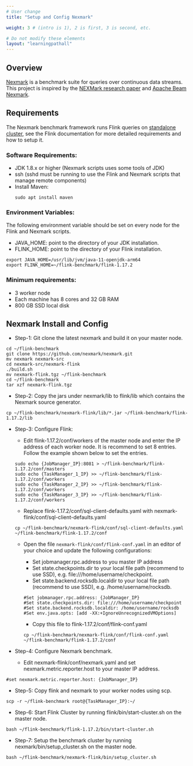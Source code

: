 ```yaml
---
# User change
title: "Setup and Config Nexmark"

weight: 3 # (intro is 1), 2 is first, 3 is second, etc.

# Do not modify these elements
layout: "learningpathall"
---
```


## Overview
[Nexmark](https://github.com/nexmark/nexmark) is a benchmark suite for queries over continuous data streams. This project is inspired by the [NEXMark research paper](https://web.archive.org/web/20100620010601/http://datalab.cs.pdx.edu/niagaraST/NEXMark/) and [Apache Beam Nexmark](https://beam.apache.org/documentation/sdks/java/testing/nexmark/).

## Requirements
The Nexmark benchmark framework runs Flink queries on [standalone cluster](https://nightlies.apache.org/flink/flink-docs-release-1.13/docs/deployment/resource-providers/standalone/overview/), see the Flink documentation for more detailed requirements and how to setup it.


### Software Requirements:
- JDK 1.8.x or higher (Nexmark scripts uses some tools of JDK)
- ssh (sshd must be running to use the Flink and Nexmark scripts that manage remote components)
- Install Maven:
  ```console
  sudo apt install maven
  ```

### Environment Variables:
The following environment variable should be set on every node for the Flink and Nexmark scripts.
- JAVA_HOME: point to the directory of your JDK installation.
- FLINK_HOME: point to the directory of your Flink installation.
  
```console
export JAVA_HOME=/usr/lib/jvm/java-11-openjdk-arm64
export FLINK_HOME=~/flink-benchmark/flink-1.17.2
```
### Minimum requirements:
- 3 worker node
- Each machine has 8 cores and 32 GB RAM
- 800 GB SSD local disk

## Nexmark Install and Config

- Step-1: Git clone the latest nexmark and build it on your master node.

```console
cd ~/flink-benchmark
git clone https://github.com/nexmark/nexmark.git
mv nexmark nexmark-src
cd nexmark-src/nexmark-flink
./build.sh
mv nexmark-flink.tgz ~/flink-benchmark
cd ~/flink-benchmark
tar xzf nexmark-flink.tgz
```

- Step-2: Copy the jars under nexmark/lib to flink/lib which contains the Nexmark source generator.
  
```console
cp ~/flink-benchmark/nexmark-flink/lib/*.jar ~/flink-benchmark/flink-1.17.2/lib
```

- Step-3: Configure Flink:
    - Edit flink-1.17.2/conf/workers of the master node and enter the IP address of each worker node. It is recommend to set 8 entries. Follow the example shown below to set the entries.
 
  ```console
  sudo echo {JobManager_IP}:8081 > ~/flink-benchmark/flink-1.17.2/conf/masters    
  sudo echo {TaskManager_1_IP} >> ~/flink-benchmark/flink-1.17.2/conf/workers   
  sudo echo {TaskManager_2_IP} >> ~/flink-benchmark/flink-1.17.2/conf/workers    
  sudo echo {TaskManager_3_IP} >> ~/flink-benchmark/flink-1.17.2/conf/workers   
  ```
    - Replace flink-1.17.2/conf/sql-client-defaults.yaml with nexmark-flink/conf/sql-client-defaults.yaml
    ```console
    cp ~/flink-benchmark/nexmark-flink/conf/sql-client-defaults.yaml ~/flink-benchmark/flink-1.17.2/conf
    ```
    - Open the file `nexmark-flink/conf/flink-conf.yaml` in an editor of your choice and update the following configurations:
        - Set jobmanager.rpc.address to you master IP address
        - Set state.checkpoints.dir to your local file path (recommend to use SSD), e.g. file:///home/username/checkpoint.
        - Set state.backend.rocksdb.localdir to your local file path (recommend to use SSD), e.g. /home/username/rocksdb.
    
      ```console
      #Set jobmanager.rpc.address: {JobManager_IP}
      #Set state.checkpoints.dir: file:///home/username/checkpoint
      #Set state.backend.rocksdb.localdir: /home/username/rocksdb
      #Set env.java.opts: [add -XX:+IgnoreUnrecognizedVMOptions]
      ```
      - Copy this file to flink-1.17.2/conf/flink-conf.yaml
      ```console
      cp ~/flink-benchmark/nexmark-flink/conf/flink-conf.yaml ~/flink-benchmark/flink-1.17.2/conf
      ```

- Step-4: Configure Nexmark benchmark.  
  - Edit nexmark-flink/conf/nexmark.yaml and set nexmark.metric.reporter.host to your master IP address.
```console
#set nexmark.metric.reporter.host: {JobManager_IP}
```

- Step-5: Copy flink and nexmark to your worker nodes using scp.
```console
scp -r ~/flink-benchmark root@{TaskManager_IP}:~/
```

- Step-6: Start Flink Cluster by running flink/bin/start-cluster.sh on the master node.
```console
bash ~/flink-benchmark/flink-1.17.2/bin/start-cluster.sh
```

- Step-7: Setup the benchmark cluster by running nexmark/bin/setup_cluster.sh on the master node.
```console
bash ~/flink-benchmark/nexmark-flink/bin/setup_cluster.sh
```

